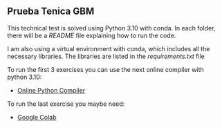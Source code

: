 ## Prueba Tenica GBM 

This technical test is solved using Python 3.10 with conda. In each folder, there will be a *README* file explaining how to run the code.

I am also using a virtual environment with conda, which includes all the necessary libraries. The libraries are listed in the *requirements.txt* file

To run the first 3 exercises you can use the next online compiler with python 3.10:


- [Online Python Compiler](https://www.programiz.com/python-programming/online-compiler/)


To run the last exercise you maybe need: 
- [Google Colab](https://colab.research.google.com/)